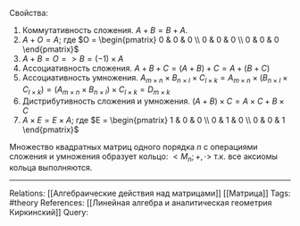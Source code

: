 Свойства:
1. Коммутативность сложения. $A+B=B+A$. 
2. $A+O=A$; где $O = \begin{pmatrix} 0 & 0 & 0 \\ 0 & 0 & 0 \\ 0 & 0 & 0 \end{pmatrix}$
3. $A+B=O => B=(-1) \times A$
4. Ассоциативность сложения. $A+B+C=(A+B)+C=A+(B+C)$
5. Ассоциативность умножения. $A_{m \times n} \times B_{n \times l} \times C_{l \times k} = A_{m \times n} \times (B_{n \times l} \times C_{l \times k}) = (A_{m \times n} \times B_{n \times l}) \times C_{l \times k}= D_{m \times k}$
6. Дистрибутивность сложения и умножения. $(A+B) \times C=A \times C + B \times C$
7. $A \times E = E \times A$; где $E = \begin{pmatrix} 1 & 0 & 0 \\ 0 & 1 & 0 \\ 0 & 0 & 1 \end{pmatrix}$

Множество квадратных матриц одного порядка $n$ с операциями сложения и умножения образует кольцо: $<M_{n};+,\cdot>$ т.к. все аксиомы кольца выполняются. 

___
Relations: [[Алгебраические действия над матрицами]] [[Матрица]] 
Tags: #theory 
References: [[Линейная алгебра и аналитическая геометрия Киркинский]] 
Query: 